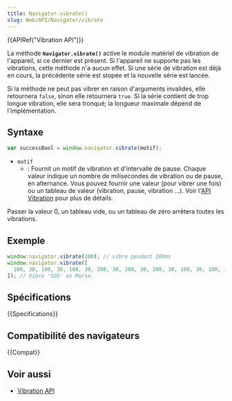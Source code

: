 ```yaml
---
title: Navigator.vibrate()
slug: Web/API/Navigator/vibrate
---
```


{{APIRef("Vibration API")}}

La méthode **`Navigator.vibrate()`** active le module matériel de vibration de l'appareil, si ce dernier est présent. Si l'appareil ne supporte pas les vibrations, cette méthode n'a aucun effet. Si une série de vibration est déjà en cours, la précédente série est stopée et la nouvelle série est lancée.

Si la méthode ne peut pas vibrer en raison d'arguments invalides, elle retournera `false`, sinon elle retournera `true`. Si la série contient de trop longue vibration, elle sera tronqué; la longueur maximale dépend de l'implémentation.

## Syntaxe

```js
var successBool = window.navigator.vibrate(motif);
```

- `motif`
  - : Fournit un motif de vibration et d'intervalle de pause. Chaque valeur indique un nombre de milisecondes de vibration ou de pause, en alternance. Vous pouvez fournir une valeur (pour vibrer une fois) ou un tableau de valeur (vibration, pause, vibration ...). Voir l'[API Vibration](/fr/docs/Web/API/Vibration_API) pour plus de détails.

Passer la valeur 0, un tableau vide, ou un tableau de zéro arrêtera toutes les vibrations.

## Exemple

```js
window.navigator.vibrate(200); // vibre pendant 200ms
window.navigator.vibrate([
  100, 30, 100, 30, 100, 30, 200, 30, 200, 30, 200, 30, 100, 30, 100, 30, 100,
]); // Vibre 'SOS' en Morse.
```

## Spécifications

{{Specifications}}

## Compatibilité des navigateurs

{{Compat}}

## Voir aussi

- [Vibration API](/fr/docs/Web/API/Vibration_API)
